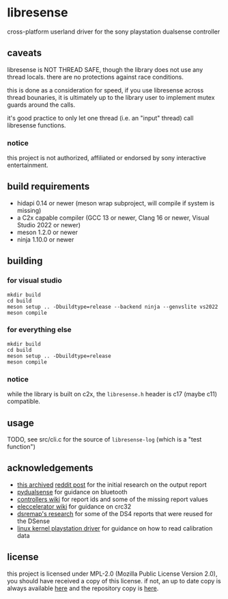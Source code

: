 # libresense

cross-platform userland driver for the sony playstation dualsense controller

## caveats

libresense is NOT THREAD SAFE, though the library does not use any thread locals.
there are no protections against race conditions.

this is done as a consideration for speed, if you use libresense across thread bounaries,
it is ultimately up to the library user to implement mutex guards around the calls.

it's good practice to only let one thread (i.e. an "input" thread) call libresense functions.

### notice

this project is not authorized, affiliated or endorsed by sony interactive entertainment.

## build requirements

- hidapi 0.14 or newer (meson wrap subproject, will compile if system is missing)
- a C2x capable compiler (GCC 13 or newer, Clang 16 or newer, Visual Studio 2022 or newer)
- meson 1.2.0 or newer
- ninja 1.10.0 or newer

## building

### for visual studio

```shell
mkdir build
cd build
meson setup .. -Dbuildtype=release --backend ninja --genvslite vs2022
meson compile
```

### for everything else

```shell
mkdir build
cd build
meson setup .. -Dbuildtype=release
meson compile
```
### notice

while the library is built on c2x, the `libresense.h` header is c17 (maybe c11) compatible.

## usage

TODO, see src/cli.c for the source of `libresense-log` (which is a "test function")

## acknowledgements

- [this archived](https://gist.github.com/stealth-alex/10a8e7cc6027b78fa18a7f48a0d3d1e4) [reddit post](https://www.reddit.com/r/gamedev/comments/jumvi5/dualsense_haptics_leds_and_more_hid_output_report/) for the initial research on the output report
- [pydualsense](https://github.com/flok/pydualsense) for guidance on bluetooth
- [controllers wiki](https://controllers.fandom.com/wiki/Sony_DualSense) for report ids and some of the missing report values
- [eleccelerator wiki](https://eleccelerator.com/wiki/index.php?title=DualShock_4) for guidance on crc32
- [dsremap's research](https://dsremap.readthedocs.io/en/latest/reverse.html) for some of the DS4 reports that were reused for the DSense
- [linux kernel playstation driver](https://github.com/torvalds/linux/blob/master/drivers/hid/hid-playstation.c) for guidance on how to read calibration data

## license

this project is licensed under MPL-2.0 (Mozilla Public License Version 2.0), you should have received a copy of this license.
if not, an up to date copy is always available [here](https://www.mozilla.org/en-US/MPL/2.0/) and the repository copy is [here](https://nothg.chronovore.dev/library/libresense/tree/LICENSE).
